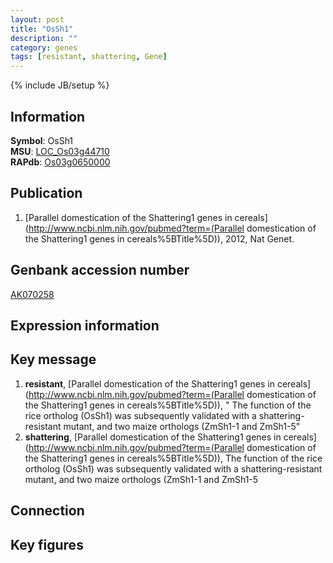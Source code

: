 ```yaml
---
layout: post
title: "OsSh1"
description: ""
category: genes
tags: [resistant, shattering, Gene]
---
```

{% include JB/setup %}

## Information
__Symbol__: OsSh1  
__MSU__: [LOC_Os03g44710](http://rice.plantbiology.msu.edu/cgi-bin/ORF_infopage.cgi?orf=LOC_Os03g44710)  
__RAPdb__: [Os03g0650000](http://rapdb.dna.affrc.go.jp/viewer/gbrowse_details/irgsp1?name=Os03g0650000)  

## Publication
1. [Parallel domestication of the Shattering1 genes in cereals](http://www.ncbi.nlm.nih.gov/pubmed?term=(Parallel domestication of the Shattering1 genes in cereals%5BTitle%5D)), 2012, Nat Genet.

## Genbank accession number
[AK070258](http://www.ncbi.nlm.nih.gov/nuccore/AK070258)

## Expression information

## Key message
1. __resistant__, [Parallel domestication of the Shattering1 genes in cereals](http://www.ncbi.nlm.nih.gov/pubmed?term=(Parallel domestication of the Shattering1 genes in cereals%5BTitle%5D)), " The function of the rice ortholog (OsSh1) was subsequently validated with a shattering-resistant mutant, and two maize orthologs (ZmSh1-1 and ZmSh1-5"
2. __shattering__, [Parallel domestication of the Shattering1 genes in cereals](http://www.ncbi.nlm.nih.gov/pubmed?term=(Parallel domestication of the Shattering1 genes in cereals%5BTitle%5D)),  The function of the rice ortholog (OsSh1) was subsequently validated with a shattering-resistant mutant, and two maize orthologs (ZmSh1-1 and ZmSh1-5

## Connection

## Key figures


